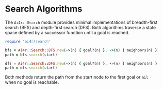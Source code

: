 # Search Algorithms

The `Ai4r::Search` module provides minimal implementations of
breadth-first search (BFS) and depth-first search (DFS). Both algorithms
traverse a state space defined by a successor function until a goal is
reached.

```ruby
require 'ai4r/search'

bfs = Ai4r::Search::BFS.new(->(n) { goal?(n) }, ->(n) { neighbors(n) })
path = bfs.search(start)

dfs = Ai4r::Search::DFS.new(->(n) { goal?(n) }, ->(n) { neighbors(n) })
path = dfs.search(start)
```

Both methods return the path from the start node to the first goal or
`nil` when no goal is reachable.
